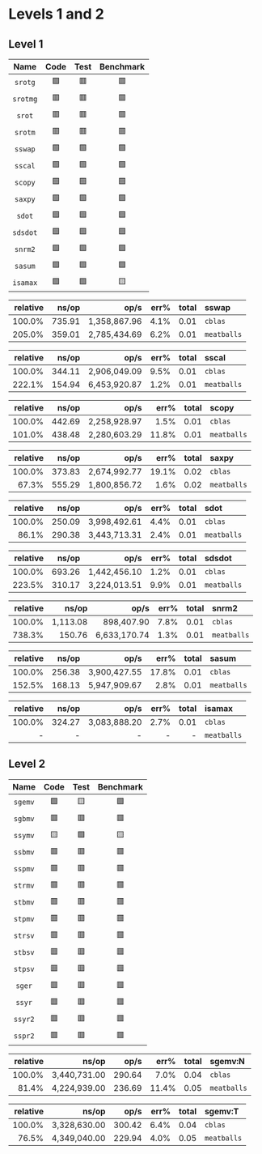 # Levels 1 and 2

##  Level 1

| Name      | Code      | Test      | Benchmark
|:---------:|:---------:|:---------:|:---------:
| `srotg`   | 🟩        | 🟥       | 🟥
| `srotmg`  | 🟥        | 🟥       | 🟥
| `srot`    | 🟥        | 🟥       | 🟥
| `srotm`   | 🟥        | 🟥       | 🟥
| `sswap`   | 🟩        | 🟩       | 🟩
| `sscal`   | 🟩        | 🟩       | 🟩
| `scopy`   | 🟩        | 🟩       | 🟩
| `saxpy`   | 🟩        | 🟩       | 🟩
| `sdot`    | 🟩        | 🟩       | 🟩
| `sdsdot`  | 🟩        | 🟩       | 🟩
| `snrm2`   | 🟩        | 🟩       | 🟩
| `sasum`   | 🟩        | 🟩       | 🟩
| `isamax`  | 🟩        | 🟩       | 🟨

| relative |               ns/op |                op/s |    err% |     total | sswap
|---------:|--------------------:|--------------------:|--------:|----------:|:------
|   100.0% |              735.91 |        1,358,867.96 |    4.1% |      0.01 | `cblas`
|   205.0% |              359.01 |        2,785,434.69 |    6.2% |      0.01 | `meatballs`

| relative |               ns/op |                op/s |    err% |     total | sscal
|---------:|--------------------:|--------------------:|--------:|----------:|:------
|   100.0% |              344.11 |        2,906,049.09 |    9.5% |      0.01 | `cblas`
|   222.1% |              154.94 |        6,453,920.87 |    1.2% |      0.01 | `meatballs`

| relative |               ns/op |                op/s |    err% |     total | scopy
|---------:|--------------------:|--------------------:|--------:|----------:|:------
|   100.0% |              442.69 |        2,258,928.97 |    1.5% |      0.01 | `cblas`
|   101.0% |              438.48 |        2,280,603.29 |   11.8% |      0.01 | `meatballs`

| relative |               ns/op |                op/s |    err% |     total | saxpy
|---------:|--------------------:|--------------------:|--------:|----------:|:------
|   100.0% |              373.83 |        2,674,992.77 |   19.1% |      0.02 | `cblas`
|    67.3% |              555.29 |        1,800,856.72 |    1.6% |      0.02 | `meatballs`

| relative |               ns/op |                op/s |    err% |     total | sdot
|---------:|--------------------:|--------------------:|--------:|----------:|:-----
|   100.0% |              250.09 |        3,998,492.61 |    4.4% |      0.01 | `cblas`
|    86.1% |              290.38 |        3,443,713.31 |    2.4% |      0.01 | `meatballs`

| relative |               ns/op |                op/s |    err% |     total | sdsdot
|---------:|--------------------:|--------------------:|--------:|----------:|:-------
|   100.0% |              693.26 |        1,442,456.10 |    1.2% |      0.01 | `cblas`
|   223.5% |              310.17 |        3,224,013.51 |    9.9% |      0.01 | `meatballs`

| relative |               ns/op |                op/s |    err% |     total | snrm2
|---------:|--------------------:|--------------------:|--------:|----------:|:------
|   100.0% |            1,113.08 |          898,407.90 |    7.8% |      0.01 | `cblas`
|   738.3% |              150.76 |        6,633,170.74 |    1.3% |      0.01 | `meatballs`

| relative |               ns/op |                op/s |    err% |     total | sasum
|---------:|--------------------:|--------------------:|--------:|----------:|:------
|   100.0% |              256.38 |        3,900,427.55 |   17.8% |      0.01 | `cblas` 
|   152.5% |              168.13 |        5,947,909.67 |    2.8% |      0.01 | `meatballs`

| relative |               ns/op |                op/s |    err% |     total | isamax
|---------:|--------------------:|--------------------:|--------:|----------:|:-------
|   100.0% |              324.27 |        3,083,888.20 |    2.7% |      0.01 | `cblas`
|        - |                   - |                   - |       - |         - | `meatballs`

## Level 2

| Name      | Code      | Test      | Benchmark
|:---------:|:---------:|:---------:|:---------:
| `sgemv`   | 🟩        | 🟨       | 🟩
| `sgbmv`   | 🟥        | 🟥       | 🟥
| `ssymv`   | 🟨        | 🟩       | 🟨
| `ssbmv`   | 🟥        | 🟥       | 🟥
| `sspmv`   | 🟥        | 🟥       | 🟥
| `strmv`   | 🟥        | 🟥       | 🟥
| `stbmv`   | 🟥        | 🟥       | 🟥
| `stpmv`   | 🟥        | 🟥       | 🟥
| `strsv`   | 🟥        | 🟥       | 🟥
| `stbsv`   | 🟥        | 🟥       | 🟥
| `stpsv`   | 🟥        | 🟥       | 🟥
| `sger`    | 🟥        | 🟥       | 🟥
| `ssyr`    | 🟥        | 🟥       | 🟥
| `ssyr2`   | 🟥        | 🟥       | 🟥
| `sspr2`   | 🟥        | 🟥       | 🟥

| relative |               ns/op |                op/s |    err% |     total | sgemv:N
|---------:|--------------------:|--------------------:|--------:|----------:|:--------
|   100.0% |        3,440,731.00 |              290.64 |    7.0% |      0.04 | `cblas`
|    81.4% |        4,224,939.00 |              236.69 |   11.4% |      0.05 | `meatballs`

| relative |               ns/op |                op/s |    err% |     total | sgemv:T
|---------:|--------------------:|--------------------:|--------:|----------:|:--------
|   100.0% |        3,328,630.00 |              300.42 |    6.4% |      0.04 | `cblas`
|    76.5% |        4,349,040.00 |              229.94 |    4.0% |      0.05 | `meatballs`